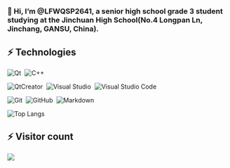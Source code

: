 ### 👋 Hi, I’m @LFWQSP2641, a senior high school grade 3 student studying at the Jinchuan High School(No.4 Longpan Ln, Jinchang, GANSU, China).

## ⚡ Technologies
![Qt](https://img.shields.io/badge/Qt-24292e?style=flat-square&logo=Qt&labelColor=24292e&color=474d56)&nbsp;
![C++](https://img.shields.io/badge/language-c%2B%2B-%23F34B7D)&nbsp;

![QtCreator](https://img.shields.io/badge/QtCreator-24292e?style=flat-square&logo=Qt)&nbsp;
![Visual Studio](https://img.shields.io/badge/Visual%20Studio-24292e?style=flat-square&logo=visualstudio)&nbsp;
![Visual Studio Code](https://img.shields.io/badge/Visual%20Studio%20Code-24292e?style=flat-square&logo=visualstudiocode)&nbsp;

![Git](https://img.shields.io/badge/Git-24292e?style=flat-square&logo=git)&nbsp;
![GitHub](https://img.shields.io/badge/GitHub-24292e?style=flat-square&logo=github)&nbsp;
![Markdown](https://img.shields.io/badge/Markdown-24292e?style=flat-square&logo=markdown)&nbsp;

![Top Langs](https://github-readme-stats.vercel.app/api/top-langs/?username=LFWQSP2641)

## ⚡ Visitor count
![](https://profile-counter.glitch.me/LFWQSP2641/count.svg)
